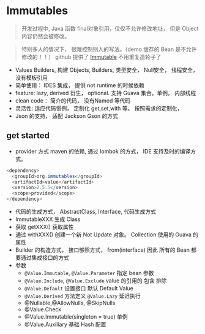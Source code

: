 # Immutables 

> 开发过程中, Java 函数 final对象引用，仅仅不允许修改地址， 但是 Object 内容仍然会被修改。

> 特别多人的情况下， 很难控制别人的写法。（demo 缓存的 Bean 是不允许修改的！！） github 提供了 [Immutable](https://github.com/immutables/immutables) 不用重复造轮子了

- Values Builders, 构建 Objects, Builders, 类型安全， Null安全， 线程安全， 没有模板引用
- 简单使用： IDES 集成， 提供 not runtime 的时候依赖
- feature: lazy, derived 衍生， optional. 支持 Guava 集合。单例， 内部线程
- clean code： 简介的代码， 没有Named 等代码
- 灵活性: 适应代码惯例， 定制化 get,set,with 等。 按照需求的定制化，
- Json 的支持， 适配 Jackson Gson 的方式

## get started
- provider 方式 maven 的依赖, 通过 lombok 的方式， IDE 支持及时的编译方式。
```java
<dependency>
  <groupId>org.immutables</groupId>
  <artifactId>value</artifactId>
  <version>2.5.5</version>
  <scope>provided</scope>
</dependency>
```
-  代码的生成方式， AbstractClass, Interface, 代码生成方式
  - ImmutableXXX 生成 Class
  - 获取 getXXX() 获取属性
  - 通过 withXXX() 创建一个新 Not Update 对象。 Collection 使用的 Guava 的属性
  - Builder 的构造方式， 接口够照方式， from(interface) 因此 所有的 Bean 都要通过集成接口的方式
- 参数
  - ``` @Value.Immutable ```, ``` @Value.Parameter ``` 指定 bean 参数
  - ``` @Value.Include ```, ``` @Value.Exclude ``` value 的引用的 包含 排除
  - ``` @Value.Default ``` 设置接口 默认  Default Value
  - ``` @Value.Derived ``` 方法定义 ``` @Value.Lazy ``` 延迟执行
  - @Nullable,@AllowNulls, @SkipNulls
  - @Value.Check
  - @Value.Immutable(singleton = true) 单例
  - @Value.Auxiliary 基础 Hash 配置


